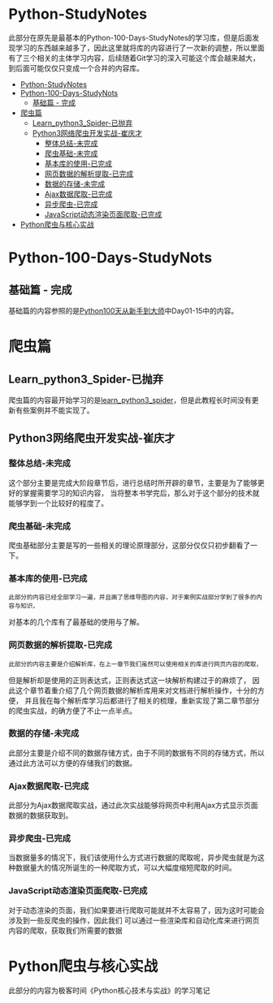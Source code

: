 # Python-StudyNotes

  此部分在原先是最基本的Python-100-Days-StudyNotes的学习库，但是后面发现学习的东西越来越多了，因此这里就将库的内容进行了一次新的调整，所以里面有了三个相关的主体学习内容，后续随着Git学习的深入可能这个库会越来越大，到后面可能仅仅只变成一个合并的内容库。

- [Python-StudyNotes](#python-studynotes)
- [Python-100-Days-StudyNots](#python-100-days-studynots)
  - [基础篇 - 完成](#基础篇---完成)
- [爬虫篇](#爬虫篇)
  - [Learn\_python3\_Spider-已抛弃](#learn_python3_spider-已抛弃)
  - [Python3网络爬虫开发实战-崔庆才](#python3网络爬虫开发实战-崔庆才)
    - [整体总结-未完成](#整体总结-未完成)
    - [爬虫基础-未完成](#爬虫基础-未完成)
    - [基本库的使用-已完成](#基本库的使用-已完成)
    - [网页数据的解析提取-已完成](#网页数据的解析提取-已完成)
    - [数据的存储-未完成](#数据的存储-未完成)
    - [Ajax数据爬取-已完成](#ajax数据爬取-已完成)
    - [异步爬虫-已完成](#异步爬虫-已完成)
    - [JavaScript动态渲染页面爬取-已完成](#javascript动态渲染页面爬取-已完成)
- [Python爬虫与核心实战](#python爬虫与核心实战)

# Python-100-Days-StudyNots

## 基础篇 - 完成

  基础篇的内容参照的是[Python100天从新手到大师](https://github.com/jackfrued/Python-100-Days)中Day01-15中的内容。

# 爬虫篇

## Learn_python3_Spider-已抛弃

  爬虫篇的内容最开始学习的是[learn_python3_spider](https://github.com/wistbean/learn_python3_spider)，但是此教程长时间没有更新有些案例并不能实现了。

## Python3网络爬虫开发实战-崔庆才

### 整体总结-未完成
  
  这个部分主要是完成大阶段章节后，进行总结时所开辟的章节，主要是为了能够更好的掌握需要学习的知识内容，
  当将整本书学完后，那么对于这个部分的技术就能够学到一个比较好的程度了。

### 爬虫基础-未完成

​  爬虫基础部分主要是写的一些相关的理论原理部分，这部分仅仅只初步翻看了一下。

### 基本库的使用-已完成

 	此部分的内容已经全部学习一遍，并且画了思维导图的内容，对于案例实战部分学到了很多的内容与知识，
  对基本的几个库有了最基础的使用与了解。

### 网页数据的解析提取-已完成

 	此部分的内容主要是介绍解析库，在上一章节我们虽然可以使用相关的库进行网页内容的爬取，
  但是解析却是使用的正则表达式，正则表达式这一块解析构建过于的麻烦了，
  因此这个章节着重介绍了几个网页数据的解析库用来对文档进行解析操作，十分的方便，
  并且我在每个解析库学习后都进行了相关的梳理，重新实现了第二章节部分的爬虫实战，的确方便了不止一点半点。

### 数据的存储-未完成

​	此部分主要是介绍不同的数据存储方式，由于不同的数据有不同的存储方式，所以通过此方法可以方便的存储我们的数据。

### Ajax数据爬取-已完成

​	此部分为Ajax数据爬取实战，通过此次实战能够将网页中利用Ajax方式显示页面数据的数据获取到。

### 异步爬虫-已完成

​	当数据量多的情况下，我们该使用什么方式进行数据的爬取呢，异步爬虫就是为这种数据量大的情况所诞生的一种爬取方式，可以大幅度缩短爬取的时间。

### JavaScript动态渲染页面爬取-已完成
  对于动态渲染的页面，我们如果要进行爬取可能就并不太容易了，因为这时可能会涉及到一些反爬虫的操作，因此我们
  可以通过一些渲染库和自动化库来进行网页内容的爬取，获取我们所需要的数据


# Python爬虫与核心实战

  此部分的内容为极客时间《Python核心技术与实战》的学习笔记


